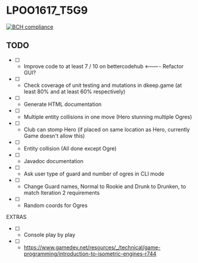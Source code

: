 # LPOO1617_T5G9
[![BCH compliance](https://bettercodehub.com/edge/badge/davidreis97/LPOO1617_T5G9)](https://bettercodehub.com/)


## TODO
* [ ] - Improve code to at least 7 / 10 on bettercodehub <---- Refactor GUI?
* [ ] - Check coverage of unit testing and mutations in dkeep.game (at least 80% and at least 60% respectively)
* [ ] - Generate HTML documentation


* [ ] - Multiple entity collisions in one move (Hero stunning multiple Ogres)
* [ ] - Club can stomp Hero (if placed on same location as Hero, currently Game doesn't allow this)
* [ ] - Entity collision (All done except Ogre)
* [ ] - Javadoc documentation
* [ ] - Ask user type of guard and number of ogres in CLI mode
* [ ] - Change Guard names, Normal to Rookie and Drunk to Drunken, to match Iteration 2 requirements
* [ ] - Random coords for Ogres


EXTRAS
* [ ] - Console play by play
* [ ] - https://www.gamedev.net/resources/_/technical/game-programming/introduction-to-isometric-engines-r744
